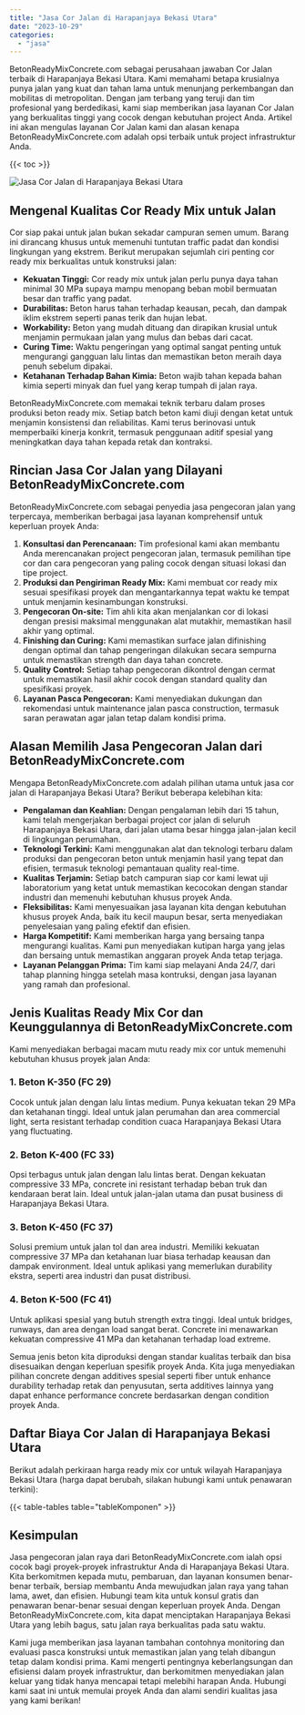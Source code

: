 ```yaml
---
title: "Jasa Cor Jalan di Harapanjaya Bekasi Utara"
date: "2023-10-29"
categories: 
  - "jasa"
---
```


BetonReadyMixConcrete.com sebagai perusahaan jawaban Cor Jalan terbaik di Harapanjaya Bekasi Utara. Kami memahami betapa krusialnya punya jalan yang kuat dan tahan lama untuk menunjang perkembangan dan mobilitas di metropolitan. Dengan jam terbang yang teruji dan tim profesional yang berdedikasi, kami siap memberikan jasa layanan Cor Jalan yang berkualitas tinggi yang cocok dengan kebutuhan project Anda. Artikel ini akan mengulas layanan Cor Jalan kami dan alasan kenapa BetonReadyMixConcrete.com adalah opsi terbaik untuk project infrastruktur Anda.

{{< toc >}}

![Jasa Cor Jalan di Harapanjaya Bekasi Utara](https://betoncor8.github.io/cor/harga-beton-readymix-concrete%20(18).png)

## Mengenal Kualitas Cor Ready Mix untuk Jalan

Cor siap pakai untuk jalan bukan sekadar campuran semen umum. Barang ini dirancang khusus untuk memenuhi tuntutan traffic padat dan kondisi lingkungan yang ekstrem. Berikut merupakan sejumlah ciri penting cor ready mix berkualitas untuk konstruksi jalan:

- **Kekuatan Tinggi:** Cor ready mix untuk jalan perlu punya daya tahan minimal 30 MPa supaya mampu menopang beban mobil bermuatan besar dan traffic yang padat.
- **Durabilitas:** Beton harus tahan terhadap keausan, pecah, dan dampak iklim ekstrem seperti panas terik dan hujan lebat.
- **Workability:** Beton yang mudah dituang dan dirapikan krusial untuk menjamin permukaan jalan yang mulus dan bebas dari cacat.
- **Curing Time:** Waktu pengeringan yang optimal sangat penting untuk mengurangi gangguan lalu lintas dan memastikan beton meraih daya penuh sebelum dipakai.
- **Ketahanan Terhadap Bahan Kimia:** Beton wajib tahan kepada bahan kimia seperti minyak dan fuel yang kerap tumpah di jalan raya.

BetonReadyMixConcrete.com memakai teknik terbaru dalam proses produksi beton ready mix. Setiap batch beton kami diuji dengan ketat untuk menjamin konsistensi dan reliabilitas. Kami terus berinovasi untuk memperbaiki kinerja konkrit, termasuk penggunaan aditif spesial yang meningkatkan daya tahan kepada retak dan kontraksi.

## Rincian Jasa Cor Jalan yang Dilayani BetonReadyMixConcrete.com

BetonReadyMixConcrete.com sebagai penyedia jasa pengecoran jalan yang terpercaya, memberikan berbagai jasa layanan komprehensif untuk keperluan proyek Anda:

1. **Konsultasi dan Perencanaan:** Tim profesional kami akan membantu Anda merencanakan project pengecoran jalan, termasuk pemilihan tipe cor dan cara pengecoran yang paling cocok dengan situasi lokasi dan tipe project.
2. **Produksi dan Pengiriman Ready Mix:** Kami membuat cor ready mix sesuai spesifikasi proyek dan mengantarkannya tepat waktu ke tempat untuk menjamin kesinambungan konstruksi.
3. **Pengecoran On-site:** Tim ahli kita akan menjalankan cor di lokasi dengan presisi maksimal menggunakan alat mutakhir, memastikan hasil akhir yang optimal.
4. **Finishing dan Curing:** Kami memastikan surface jalan difinishing dengan optimal dan tahap pengeringan dilakukan secara sempurna untuk memastikan strength dan daya tahan concrete.
5. **Quality Control:** Setiap tahap pengecoran dikontrol dengan cermat untuk memastikan hasil akhir cocok dengan standard quality dan spesifikasi proyek.
6. **Layanan Pasca Pengecoran:** Kami menyediakan dukungan dan rekomendasi untuk maintenance jalan pasca construction, termasuk saran perawatan agar jalan tetap dalam kondisi prima.

## Alasan Memilih Jasa Pengecoran Jalan dari BetonReadyMixConcrete.com

Mengapa BetonReadyMixConcrete.com adalah pilihan utama untuk jasa cor jalan di Harapanjaya Bekasi Utara? Berikut beberapa kelebihan kita:

- **Pengalaman dan Keahlian:** Dengan pengalaman lebih dari 15 tahun, kami telah mengerjakan berbagai project cor jalan di seluruh Harapanjaya Bekasi Utara, dari jalan utama besar hingga jalan-jalan kecil di lingkungan perumahan.
- **Teknologi Terkini:** Kami menggunakan alat dan teknologi terbaru dalam produksi dan pengecoran beton untuk menjamin hasil yang tepat dan efisien, termasuk teknologi pemantauan quality real-time.
- **Kualitas Terjamin:** Setiap batch campuran siap cor kami lewat uji laboratorium yang ketat untuk memastikan kecocokan dengan standar industri dan memenuhi kebutuhan khusus proyek Anda.
- **Fleksibilitas:** Kami menyesuaikan jasa layanan kita dengan kebutuhan khusus proyek Anda, baik itu kecil maupun besar, serta menyediakan penyelesaian yang paling efektif dan efisien.
- **Harga Kompetitif:** Kami memberikan harga yang bersaing tanpa mengurangi kualitas. Kami pun menyediakan kutipan harga yang jelas dan bersaing untuk memastikan anggaran proyek Anda tetap terjaga.
- **Layanan Pelanggan Prima:** Tim kami siap melayani Anda 24/7, dari tahap planning hingga setelah masa kontruksi, dengan jasa layanan yang ramah dan profesional.

## Jenis Kualitas Ready Mix Cor dan Keunggulannya di BetonReadyMixConcrete.com

Kami menyediakan berbagai macam mutu ready mix cor untuk memenuhi kebutuhan khusus proyek jalan Anda:

### 1\. Beton K-350 (FC 29)

Cocok untuk jalan dengan lalu lintas medium. Punya kekuatan tekan 29 MPa dan ketahanan tinggi. Ideal untuk jalan perumahan dan area commercial light, serta resistant terhadap condition cuaca Harapanjaya Bekasi Utara yang fluctuating.

### 2\. Beton K-400 (FC 33)

Opsi terbagus untuk jalan dengan lalu lintas berat. Dengan kekuatan compressive 33 MPa, concrete ini resistant terhadap beban truk dan kendaraan berat lain. Ideal untuk jalan-jalan utama dan pusat business di Harapanjaya Bekasi Utara.

### 3\. Beton K-450 (FC 37)

Solusi premium untuk jalan tol dan area industri. Memiliki kekuatan compressive 37 MPa dan ketahanan luar biasa terhadap keausan dan dampak environment. Ideal untuk aplikasi yang memerlukan durability ekstra, seperti area industri dan pusat distribusi.

### 4\. Beton K-500 (FC 41)

Untuk aplikasi spesial yang butuh strength extra tinggi. Ideal untuk bridges, runways, dan area dengan load sangat berat. Concrete ini menawarkan kekuatan compressive 41 MPa dan ketahanan terhadap load extreme.

Semua jenis beton kita diproduksi dengan standar kualitas terbaik dan bisa disesuaikan dengan keperluan spesifik proyek Anda. Kita juga menyediakan pilihan concrete dengan additives spesial seperti fiber untuk enhance durability terhadap retak dan penyusutan, serta additives lainnya yang dapat enhance performance concrete berdasarkan dengan condition proyek Anda.

## Daftar Biaya Cor Jalan di Harapanjaya Bekasi Utara

Berikut adalah perkiraan harga ready mix cor untuk wilayah Harapanjaya Bekasi Utara (harga dapat berubah, silakan hubungi kami untuk penawaran terkini):

{{< table-tables table="tableKomponen" >}}

## Kesimpulan

Jasa pengecoran jalan raya dari BetonReadyMixConcrete.com ialah opsi cocok bagi proyek-proyek infrastruktur Anda di Harapanjaya Bekasi Utara. Kita berkomitmen kepada mutu, pembaruan, dan layanan konsumen benar-benar terbaik, bersiap membantu Anda mewujudkan jalan raya yang tahan lama, awet, dan efisien. Hubungi team kita untuk konsul gratis dan penawaran benar-benar sesuai dengan keperluan proyek Anda. Dengan BetonReadyMixConcrete.com, kita dapat menciptakan Harapanjaya Bekasi Utara yang lebih bagus, satu jalan raya berkualitas pada satu waktu.

Kami juga memberikan jasa layanan tambahan contohnya monitoring dan evaluasi pasca konstruksi untuk memastikan jalan yang telah dibangun tetap dalam kondisi prima. Kami mengerti pentingnya keberlangsungan dan efisiensi dalam proyek infrastruktur, dan berkomitmen menyediakan jalan keluar yang tidak hanya mencapai tetapi melebihi harapan Anda. Hubungi kami saat ini untuk memulai proyek Anda dan alami sendiri kualitas jasa yang kami berikan!
